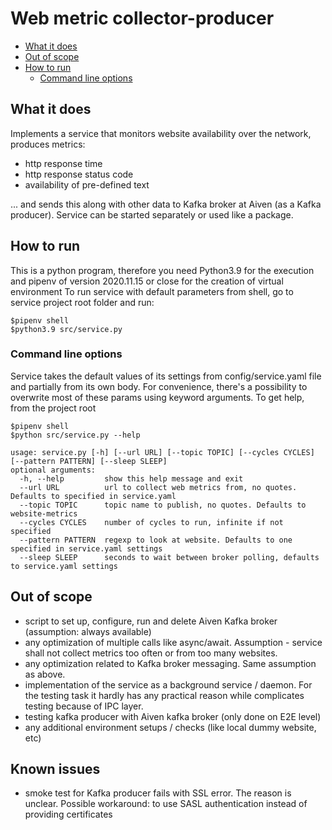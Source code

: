 # Web metric collector-producer

- [What it does](#what-it-does)
- [Out of scope](#out-of-scope)
- [How to run](#how-to-run)
  - [Command line options](#command-line-options)

## What it does
Implements a service that monitors website availability over the network, produces metrics:

- http response time
- http response status code
- availability of pre-defined text

... and sends this along with other data to Kafka broker at Aiven (as a Kafka producer).
Service can be started separately or used like a package.

## How to run
This is a python program, therefore you need Python3.9 for the execution and pipenv of version 2020.11.15 or close
for the creation of virtual environment
To run service with default parameters from shell, go to service project root folder and run:
```console
$pipenv shell
$python3.9 src/service.py
```

### Command line options
Service takes the default values of its settings from config/service.yaml file and partially from its own body.
For convenience, there's a possibility to overwrite most of these params using keyword arguments.
To get help, from the project root
```console
$pipenv shell
$python src/service.py --help

usage: service.py [-h] [--url URL] [--topic TOPIC] [--cycles CYCLES] [--pattern PATTERN] [--sleep SLEEP]
optional arguments:
  -h, --help         show this help message and exit
  --url URL          url to collect web metrics from, no quotes. Defaults to specified in service.yaml
  --topic TOPIC      topic name to publish, no quotes. Defaults to website-metrics
  --cycles CYCLES    number of cycles to run, infinite if not specified
  --pattern PATTERN  regexp to look at website. Defaults to one specified in service.yaml settings
  --sleep SLEEP      seconds to wait between broker polling, defaults to service.yaml settings
```

## Out of scope
- script to set up, configure, run and delete Aiven Kafka broker (assumption: always available)
- any optimization of multiple calls like async/await. Assumption - service shall
  not collect metrics too often or from too many websites.
- any optimization related to Kafka broker messaging. Same assumption as above.
- implementation of the service as a background service / daemon. For the testing task
  it hardly has any practical reason while complicates testing because of IPC layer.
- testing kafka producer with Aiven kafka broker (only done on E2E level)
- any additional environment setups / checks (like local dummy website, etc)

## Known issues
- smoke test for Kafka producer fails with SSL error. The reason is unclear. Possible workaround:
  to use SASL authentication instead of providing certificates
